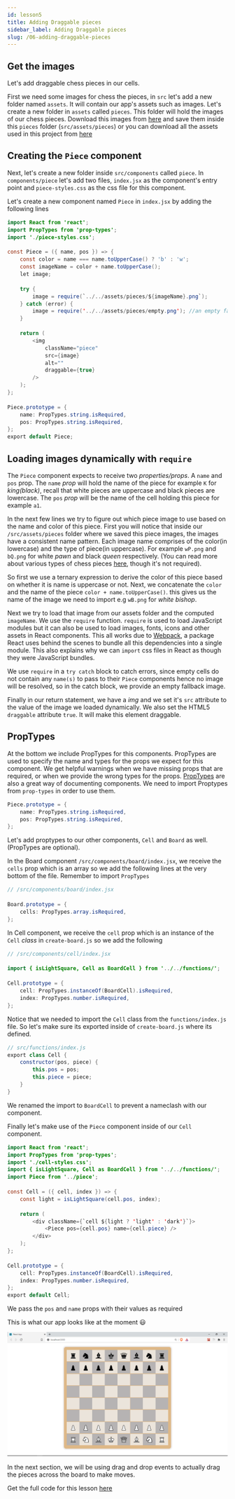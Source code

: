 ```yaml
---
id: lesson5
title: Adding Draggable pieces
sidebar_label: Adding Draggable pieces
slug: /06-adding-draggable-pieces
---
```


## Get the images

Let's add draggable chess pieces in our cells.

First we need some images for chess the pieces, in `src` let's add a new folder named `assets`. It will contain our app's assets such as images. Let's create a new folder in `assets` called `pieces`. This folder will hold the images of our chess pieces. Download this images from [here](https://github.com/franknmungai/live-chess/tree/main/src/assets/pieces) and save them inside this `pieces` folder (`src/assets/pieces`) or you can download all the assets used in this project from [here](../static/assets.rar)

## Creating the `Piece` component

Next, let's create a new folder inside `src/components` called `piece`. In `components/piece` let's add two files, `index.jsx` as the component's entry point and `piece-styles.css` as the css file for this component.

<!-- Todo Add better directory structure -->

Let's create a new component named `Piece` in `index.jsx` by adding the following lines

```java
import React from 'react';
import PropTypes from 'prop-types';
import './piece-styles.css';

const Piece = ({ name, pos }) => {
	const color = name === name.toUpperCase() ? 'b' : 'w';
	const imageName = color + name.toUpperCase();
	let image;

	try {
		image = require(`../../assets/pieces/${imageName}.png`);
	} catch (error) {
		image = require('../../assets/pieces/empty.png'); //an empty fallback image
	}

	return (
		<img
			className="piece"
			src={image}
			alt=""
			draggable={true}
		/>
	);
};

Piece.prototype = {
	name: PropTypes.string.isRequired,
	pos: PropTypes.string.isRequired,
};
export default Piece;
```

## Loading images dynamically with `require`

The `Piece` component expects to receive two _properties/props_. A `name` and `pos` prop.
The `name` _prop_ will hold the name of the piece for example `K` for _king(black)_, recall that white pieces are uppercase and black pieces are lowercase. The `pos` _prop_ will be the name of the cell holding this piece for example `a1`.

In the next few lines we try to figure out which piece image to use based on the name and color of this piece. First you will notice that inside our `/src/assets/pieces` folder where we saved this piece images, the images have a consistent name pattern. Each image name comprises of the color(in lowercase) and the type of piece(in uppercase). For example `wP.png` and `bQ.png` for white _pawn_ and black _queen_ respectively.
(You can read more about various types of chess pieces [here](https://docs.kde.org/trunk5/en/kdegames/knights/piece-movement.html), though it's not required).

So first we use a ternary expression to derive the color of this piece based on whether it is name is uppercase or not. Next, we concatenate the `color` and the name of the piece `color + name.toUpperCase()`. this gives us the name of the image we need to import e.g `wB.png` for _white bishop_.

Next we try to load that image from our assets folder and the computed `imageName`. We use the `require` function. `require` is used to load JavaScript modules but it can also be used to load images, fonts, icons and other assets in React components. This all works due to [Webpack](https://webpack.js.org/), a package React uses behind the scenes to bundle all this dependencies into a single module. This also explains why we can `import` css files in React as though they were JavaScript bundles.

We use `require` in a `try catch` block to catch errors, since empty cells do not contain any `name(s)` to pass to their `Piece` components hence no image will be resolved, so in the catch block, we provide an empty fallback image.

Finally in our return statement, we have a _img_ and we set it's `src` attribute to the value of the image we loaded dynamically. We also set the HTML5 `draggable` attribute `true`. It will make this element draggable.

## PropTypes

At the bottom we include PropTypes for this components. PropTypes are used to specify the name and types for the props we expect for this component. We get helpful warnings when we have missing props that are required, or when we provide the wrong types for the props. [PropTypes](https://reactjs.org/docs/typechecking-with-proptypes.html) are also a great way of documenting components. We need to import Proptypes from `prop-types` in order to use them.

```java
Piece.prototype = {
	name: PropTypes.string.isRequired,
	pos: PropTypes.string.isRequired,
};
```

Let's add proptypes to our other components, `Cell` and `Board` as well. (PropTypes are optional).

In the Board component `/src/components/board/index.jsx`, we receive the `cells` prop which is an array so we add the following lines at the very bottom of the file. Remember to import `PropTypes`

```java
// /src/components/board/index.jsx

Board.prototype = {
	cells: PropTypes.array.isRequired,
};
```

In Cell component, we receive the `cell` prop which is an instance of the `Cell` _class_ in `create-board.js` so we add the following

```java
// /src/components/cell/index.jsx

import { isLightSquare, Cell as BoardCell } from '../../functions/';

Cell.prototype = {
	cell: PropTypes.instanceOf(BoardCell).isRequired,
	index: PropTypes.number.isRequired,
};
```

Notice that we needed to import the `Cell` class from the `functions/index.js` file. So let's make sure its exported inside of `create-board.js` where its defined.

```java
// src/functions/index.js
export class Cell {
	constructor(pos, piece) {
		this.pos = pos;
		this.piece = piece;
	}
}
```

We renamed the import to `BoardCell` to prevent a nameclash with our component.

Finally let's make use of the `Piece` component inside of our `Cell` component.

```java
import React from 'react';
import PropTypes from 'prop-types';
import './cell-styles.css';
import { isLightSquare, Cell as BoardCell } from '../../functions/';
import Piece from '../piece';

const Cell = ({ cell, index }) => {
	const light = isLightSquare(cell.pos, index);

	return (
		<div className={`cell ${light ? 'light' : 'dark'}`}>
			<Piece pos={cell.pos} name={cell.piece} />
		</div>
	);
};

Cell.prototype = {
	cell: PropTypes.instanceOf(BoardCell).isRequired,
	index: PropTypes.number.isRequired,
};
export default Cell;
```

We pass the `pos` and `name` props with their values as required

This is what our app looks like at the moment 😃

![img](../static/img/Screenshot5.png)

In the next section, we will be using drag and drop events to actually drag the pieces across the board to make moves.

Get the full code for this lesson [here](https://github.com/franknmungai/live-chess/tree/05-adding-draggable-pieces)
